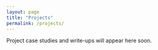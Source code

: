 ```yaml
---
layout: page
title: "Projects"
permalink: /projects/
---
```


Project case studies and write-ups will appear here soon.
